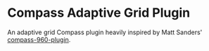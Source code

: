 Compass Adaptive Grid Plugin
===========================================

An adaptive grid Compass plugin heavily inspired by Matt Sanders' [compass-960-plugin](http://raw.github.com/nextmat/compass-960-plugin).